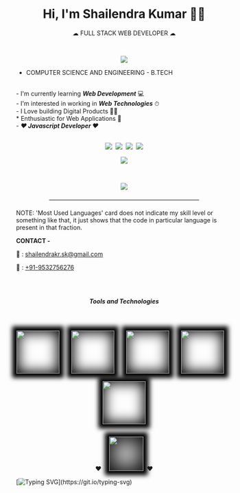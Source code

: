 <h1 align="center">Hi, I'm Shailendra Kumar 👨‍💼</h1>
<p align="center">☁&nbsp;FULL STACK WEB DEVELOPER&nbsp;☁</p>
<br>

<p align="center"><img src="https://raw.githubusercontent.com/develover-sk/develover-sk/main/shailendrakrsk-HackerRank-updated.png"></p>

- COMPUTER SCIENCE AND ENGINEERING - B.TECH
<br>
- I'm currently learning <strong><i>Web Development</i></strong> 💻
<br>
- I'm interested in working in <strong><i>Web Technologies</i></strong> ⏱
<br>
- I Love building Digital Products 💬🔗
<br>
* Enthusiastic for Web Applications 💓
<br>
- <strong><i>❤️ Javascript Developer ❤️</i></strong>
<br><br>

<p align="center"><a href="https://www.linkedin.com/in/shailendrakrsk/"><img src="https://cdn2.iconfinder.com/data/icons/social-media-2285/512/1_Linkedin_unofficial_colored_svg-48.png"></a>&nbsp;&nbsp;<a href="https://www.facebook.com/shailendrakr.sk"><img src="https://cdn0.iconfinder.com/data/icons/social-flat-rounded-rects/512/facebook-48.png"></a>&nbsp;&nbsp;<a href="https://www.instagram.com/shailendrakrsk"><img src="https://cdn2.iconfinder.com/data/icons/social-media-applications/64/social_media_applications_3-instagram-48.png"></a>&nbsp;&nbsp;<a href="https://www.twitter.com/shailendrakrsk_"><img src="https://cdn2.iconfinder.com/data/icons/social-media-2285/512/1_Twitter3_colored_svg-48.png"></a></p>


<p align="center"><a href="https://github.com/develover-sk/github-readme-stats">
  <img align="center" src="https://github-readme-stats.vercel.app/api?username=develover-sk&show_icons=true&count_private=true&theme=dracula" />
</a></p>
<br>
<p align="center"><a href="https://github.com/develover-sk/convoychat">
  <img align="center" src="https://github-readme-stats.vercel.app/api/top-langs/?username=develover-sk&layout=compact" />
</a></p>

<p align="center">—————————————————————————</p>

NOTE: 'Most Used Languages' card does not indicate my skill level or something like that, it just shows that the code in particular language is present in that fraction.

  

<p><b>CONTACT -</b></p>
<p>📧 : <a href="mailto:shailendrakr.sk@gmail.com">shailendrakr.sk@gmail.com</a></p>
<p>📲 : <a href="tel:9532756276">+91-9532756276</a></p>

<br>
<br>

<p align="center"><strong><i>Tools and Technologies</i></strong></p>
<br>
<p align="center"><img style="box-shadow:0 0 10px 10px black, inset 0 0 30px 5px black; margin-right:10px; margin-top: 15px;" src="https://media.giphy.com/media/IdyAQJVN2kVPNUrojM/giphy.gif" width="100px"/>&nbsp;&nbsp;<img style="box-shadow:0 0 10px 10px black, inset 0 0 30px 5px black; margin-left:10px; margin-right:10px; margin-top: 15px;" src="https://media.giphy.com/media/XAxylRMCdpbEWUAvr8/giphy.gif" width="100px"/>&nbsp;&nbsp;<img style="box-shadow:0 0 10px 10px black, inset 0 0 30px 5px black; margin-left:10px; margin-right:10px; margin-top: 15px;" src="https://media.giphy.com/media/fsEaZldNC8A1PJ3mwp/giphy.gif" width="100px"/>&nbsp;&nbsp;<img style="box-shadow:0 0 10px 10px black, inset 0 0 30px 5px black; margin-left:10px; margin-right:10px; margin-top: 15px;" src="https://media.giphy.com/media/ln7z2eWriiQAllfVcn/giphy.gif" width="100px"/>&nbsp;&nbsp;<img style="box-shadow:0 0 10px 10px black, inset 0 0 30px 5px black; margin-left:10px; margin-right:10px; margin-top: 15px;" src="https://media.giphy.com/media/KzJkzjggfGN5Py6nkT/giphy.gif" width="100px"/></p>
   
<p align="center">❤️&nbsp;&nbsp;<img style="box-shadow: 0 0 10px 10px black, inset 0 0 50px 10px black; margin-top: 15px; margin-left:10px;" src="https://media.giphy.com/media/jRf4JCqluUqIV8AfLm/giphy.gif" height="80px"/>&nbsp;&nbsp;❤️</p>
  
  
  
[![Typing SVG](https://readme-typing-svg.herokuapp.com?font=&color=FF0037&size=30&center=true&vCenter=true&lines=Nice+to+meet+you!)](https://git.io/typing-svg)
 

